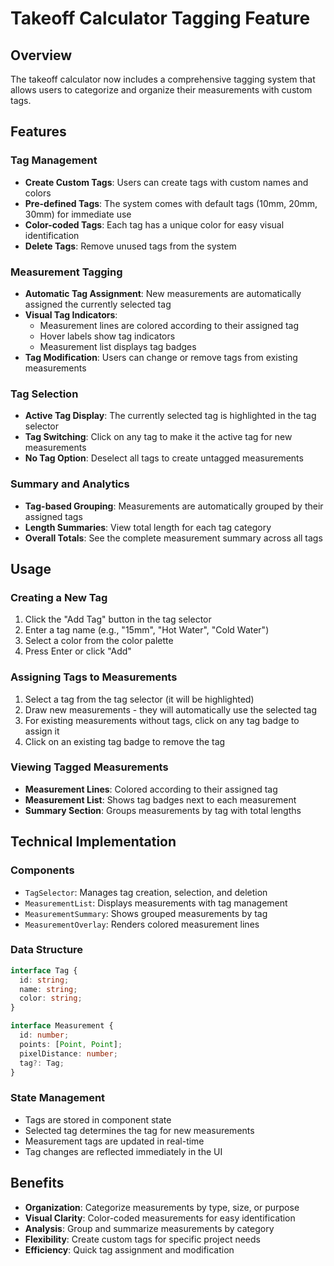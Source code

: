 # Takeoff Calculator Tagging Feature

## Overview

The takeoff calculator now includes a comprehensive tagging system that allows users to categorize and organize their measurements with custom tags.

## Features

### Tag Management

- **Create Custom Tags**: Users can create tags with custom names and colors
- **Pre-defined Tags**: The system comes with default tags (10mm, 20mm, 30mm) for immediate use
- **Color-coded Tags**: Each tag has a unique color for easy visual identification
- **Delete Tags**: Remove unused tags from the system

### Measurement Tagging

- **Automatic Tag Assignment**: New measurements are automatically assigned the currently selected tag
- **Visual Tag Indicators**:
  - Measurement lines are colored according to their assigned tag
  - Hover labels show tag indicators
  - Measurement list displays tag badges
- **Tag Modification**: Users can change or remove tags from existing measurements

### Tag Selection

- **Active Tag Display**: The currently selected tag is highlighted in the tag selector
- **Tag Switching**: Click on any tag to make it the active tag for new measurements
- **No Tag Option**: Deselect all tags to create untagged measurements

### Summary and Analytics

- **Tag-based Grouping**: Measurements are automatically grouped by their assigned tags
- **Length Summaries**: View total length for each tag category
- **Overall Totals**: See the complete measurement summary across all tags

## Usage

### Creating a New Tag

1. Click the "Add Tag" button in the tag selector
2. Enter a tag name (e.g., "15mm", "Hot Water", "Cold Water")
3. Select a color from the color palette
4. Press Enter or click "Add"

### Assigning Tags to Measurements

1. Select a tag from the tag selector (it will be highlighted)
2. Draw new measurements - they will automatically use the selected tag
3. For existing measurements without tags, click on any tag badge to assign it
4. Click on an existing tag badge to remove the tag

### Viewing Tagged Measurements

- **Measurement Lines**: Colored according to their assigned tag
- **Measurement List**: Shows tag badges next to each measurement
- **Summary Section**: Groups measurements by tag with total lengths

## Technical Implementation

### Components

- `TagSelector`: Manages tag creation, selection, and deletion
- `MeasurementList`: Displays measurements with tag management
- `MeasurementSummary`: Shows grouped measurements by tag
- `MeasurementOverlay`: Renders colored measurement lines

### Data Structure

```typescript
interface Tag {
  id: string;
  name: string;
  color: string;
}

interface Measurement {
  id: number;
  points: [Point, Point];
  pixelDistance: number;
  tag?: Tag;
}
```

### State Management

- Tags are stored in component state
- Selected tag determines the tag for new measurements
- Measurement tags are updated in real-time
- Tag changes are reflected immediately in the UI

## Benefits

- **Organization**: Categorize measurements by type, size, or purpose
- **Visual Clarity**: Color-coded measurements for easy identification
- **Analysis**: Group and summarize measurements by category
- **Flexibility**: Create custom tags for specific project needs
- **Efficiency**: Quick tag assignment and modification
